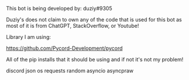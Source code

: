 This bot is being developed by: duziy#9305

Duziy's does not claim to own any of the code that is used for this bot as most of it is from ChatGPT, StackOverflow, or Youtube!

Library I am using:

<https://github.com/Pycord-Development/pycord>

All of the pip installs that it should be using and if not it's not my problem!

discord
json
os
requests
random
asyncio
asyncpraw